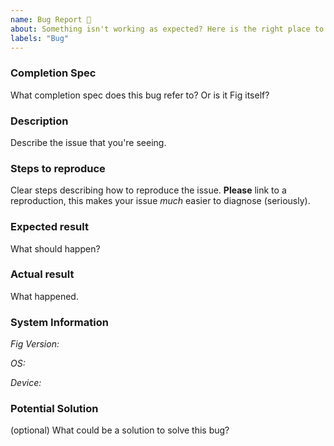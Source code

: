 ```yaml
---
name: Bug Report 🐞
about: Something isn't working as expected? Here is the right place to report. For questions, please use forum.withfig.com
labels: "Bug"
---
```


<!--
  Please fill out each section below, otherwise, your issue will be closed. This info allows Fig maintainers to diagnose (and fix!) your issue as quickly as possible.

  Useful Links:
  - Documentation: https://fig.io/docs/autocomplete/getting-started

  Before opening a new issue, please search existing issues: https://github.com/withfig/autocomplete/issues
-->

### Completion Spec

What completion spec does this bug refer to? Or is it Fig itself?

### Description

Describe the issue that you're seeing.

### Steps to reproduce

Clear steps describing how to reproduce the issue. **Please** link to a reproduction, this makes your issue _much_ easier to diagnose (seriously).

### Expected result

What should happen?

### Actual result

What happened.

### System Information

_Fig Version:_

_OS:_

_Device:_

### Potential Solution

(optional) What could be a solution to solve this bug?
